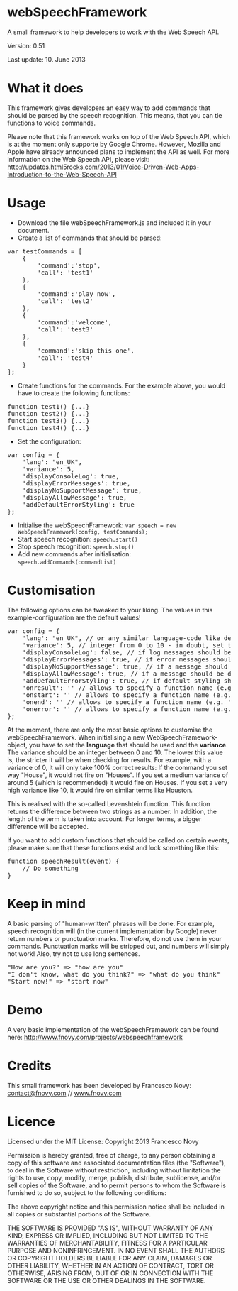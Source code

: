 webSpeechFramework
==================

A small framework to help developers to work with the Web Speech API.

Version: 0.51

Last update: 10. June 2013

What it does
==================
This framework gives developers an easy way to add commands that should be parsed by the speech recognition. This means, that you can tie functions to voice commands.

Please note that this framework works on top of the Web Speech API, which is at the moment only supporte by Google Chrome. However, Mozilla and Apple have already announced plans to implement the API as well.
For more information on the Web Speech API, please visit: http://updates.html5rocks.com/2013/01/Voice-Driven-Web-Apps-Introduction-to-the-Web-Speech-API

Usage
==================
* Download the file webSpeechFramework.js and included it in your document.
* Create a list of commands that should be parsed:
<pre>var testCommands = [
	{
		'command':'stop',
		'call': 'test1'
	},
	{
		'command':'play now',
		'call': 'test2'
	},
	{
		'command':'welcome',
		'call': 'test3'
	},
	{
		'command':'skip this one',
		'call': 'test4'
	}
];</pre>
* Create functions for the commands. For the example above, you would have to create the following functions:
<pre>
function test1() {...}
function test2() {...}
function test3() {...}
function test4() {...}
</pre>
* Set the configuration:
<pre>
var config = {
	'lang': "en_UK",
	'variance': 5,
	'displayConsoleLog': true,
	'displayErrorMessages': true,
	'displayNoSupportMessage': true,
	'displayAllowMessage': true,
	'addDefaultErrorStyling': true
};	
</pre>
* Initialise the webSpeechFramework:  ```var speech = new WebSpeechFramework(config, testCommands);```
* Start speech recognition: ```speech.start()```
* Stop speech recognition: ```speech.stop()```
* Add new commands after initialisation: ```speech.addCommands(commandList)```

Customisation
==================
The following options can be tweaked to your liking. 
The values in this example-configuration are the default values!
<pre>
var config = {
	'lang': "en_UK", // or any similar language-code like de_DE
	'variance': 5, // integer from 0 to 10 - in doubt, set to 5
	'displayConsoleLog': false, // if log messages should be displayed in the console
	'displayErrorMessages': true, // if error messages should be displayed
	'displayNoSupportMessage': true, // if a message should be displayed when no support is detected
	'displayAllowMessage': true, // if a message should be displayed to tell the user to allow microphone access
	'addDefaultErrorStyling': true, // if default styling should be added to the error messages
	'onresult': '' // allows to specify a function name (e.g. 'speechResult') that will be called when a result is returned
	'onstart': '' // allows to specify a function name (e.g. 'speechStart') that will be called when speech recognition starts
	'onend': '' // allows to specify a function name (e.g. 'speechEnd') that will be called when speech recognition ends
	'onerror': '' // allows to specify a function name (e.g. 'speechError') that will be called when an error occurs
};	
</pre>
At the moment, there are only the most basic options to customise the webSpeechFramework. 
When initialising a new WebSpeechFramework-object, you have to set the **language** that should be used and the **variance**. 
The variance should be an integer between 0 and 10. 
The lower this value is, the stricter it will be when checking for results. 
For example, with a variance of 0, it will only take 100% correct results: If the command you set way "House", it would not fire on "Houses". 
If you set a medium variance of around 5 (which is recommended) it would fire on Houses. 
If you set a very high variance like 10, it would fire on similar terms like Houston.

This is realised with the so-called Levenshtein function. This function returns the difference between two strings as a number. 
In addition, the length of the term is taken into account: For longer terms, a bigger difference will be accepted.

If you want to add custom functions that should be called on certain events, please make sure that these functions exist and look something like this:
<pre>
function speechResult(event) {
	// Do something
}
</pre>

Keep in mind
==================
A basic parsing of "human-written" phrases will be done. For example, speech recognition will (in the current implementation by Google) never return numbers or punctuation marks.
Therefore, do not use them in your commands. Punctuation marks will be stripped out, and numbers will simply not work! Also, try not to use long sentences.
<pre>
"How are you?" => "how are you"
"I don't know, what do you think?" => "what do you think"
"Start now!" => "start now"
</pre>

Demo
==================
A very basic implementation of the webSpeechFramework can be found here: http://www.fnovy.com/projects/webspeechframework

Credits
==================
This small framework has been developed by Francesco Novy: contact@fnovy.com // www.fnovy.com


Licence
==================
Licensed under the MIT License:
Copyright 2013 Francesco Novy

Permission is hereby granted, free of charge, to any person obtaining
a copy of this software and associated documentation files (the
"Software"), to deal in the Software without restriction, including
without limitation the rights to use, copy, modify, merge, publish,
distribute, sublicense, and/or sell copies of the Software, and to
permit persons to whom the Software is furnished to do so, subject to
the following conditions:

The above copyright notice and this permission notice shall be
included in all copies or substantial portions of the Software.

THE SOFTWARE IS PROVIDED "AS IS", WITHOUT WARRANTY OF ANY KIND,
EXPRESS OR IMPLIED, INCLUDING BUT NOT LIMITED TO THE WARRANTIES OF
MERCHANTABILITY, FITNESS FOR A PARTICULAR PURPOSE AND
NONINFRINGEMENT. IN NO EVENT SHALL THE AUTHORS OR COPYRIGHT HOLDERS BE
LIABLE FOR ANY CLAIM, DAMAGES OR OTHER LIABILITY, WHETHER IN AN ACTION
OF CONTRACT, TORT OR OTHERWISE, ARISING FROM, OUT OF OR IN CONNECTION
WITH THE SOFTWARE OR THE USE OR OTHER DEALINGS IN THE SOFTWARE.